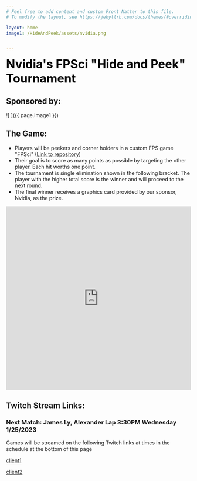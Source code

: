 ```yaml
---
# Feel free to add content and custom Front Matter to this file.
# To modify the layout, see https://jekyllrb.com/docs/themes/#overriding-theme-defaults

layout: home
image1: /HideAndPeek/assets/nvidia.png


---
```

<span style="color:black;font-weight:700;font-size:32px"> 
Nvidia's FPSci "Hide and Peek" Tournament
</span>

## Sponsored by:

![ ]({{ page.image1 }})

## The Game:
- Players will be peekers and corner holders in a custom FPS game "FPSci" ([Link to repository](https://github.com/NVlabs/FPSci))
- Their goal is to score as many points as possible by targeting the other player. Each hit worths one point.
- The tournament is single elimination shown in the following bracket. The player with the higher total score is the winner and will proceed to the next round.
- The final winner receives a graphics card provided by our sponsor, Nvidia, as the prize.
<iframe src="https://challonge.com/q7xbgskb/module" width="100%" height="500" frameborder="0" scrolling="auto" allowtransparency="true"></iframe>

## Twitch Stream Links:
### Next Match: James Ly, Alexander Lap 3:30PM Wednesday 1/25/2023 

Games will be streamed on the following Twitch links at times in the schedule at the bottom of this page

[client1](https://www.twitch.tv/fpsci_client_1)

[client2](https://www.twitch.tv/fpsci_client_2)

## 
